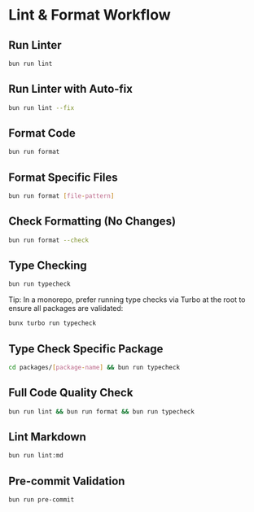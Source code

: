# Lint & Format Workflow

## Run Linter

```bash
bun run lint
```

## Run Linter with Auto-fix

```bash
bun run lint --fix
```

## Format Code

```bash
bun run format
```

## Format Specific Files

```bash
bun run format [file-pattern]
```

## Check Formatting (No Changes)

```bash
bun run format --check
```

## Type Checking

```bash
bun run typecheck
```

Tip: In a monorepo, prefer running type checks via Turbo at the root to ensure all packages are validated:

```bash
bunx turbo run typecheck
```

## Type Check Specific Package

```bash
cd packages/[package-name] && bun run typecheck
```

## Full Code Quality Check

```bash
bun run lint && bun run format && bun run typecheck
```

## Lint Markdown

```bash
bun run lint:md
```

## Pre-commit Validation

```bash
bun run pre-commit
```
